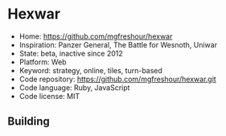 # Hexwar

- Home: https://github.com/mgfreshour/hexwar
- Inspiration: Panzer General, The Battle for Wesnoth, Uniwar
- State: beta, inactive since 2012
- Platform: Web
- Keyword: strategy, online, tiles, turn-based
- Code repository: https://github.com/mgfreshour/hexwar.git
- Code language: Ruby, JavaScript
- Code license: MIT

## Building
